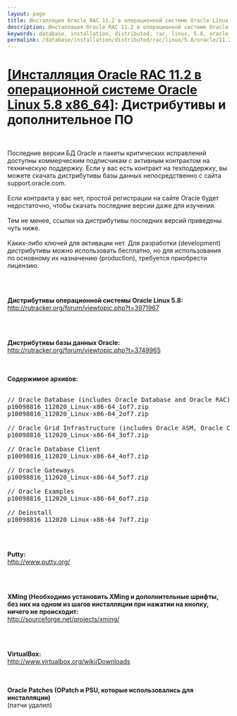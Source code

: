 ```yaml
---
layout: page
title: Инсталляция Oracle RAC 11.2 в операционной системе Oracle Linux 5.8 (ISCSI + ASM) - Дистрибутивы и дополнительное ПО
description: Инсталляция Oracle RAC 11.2 в операционной системе Oracle Linux 5.8 (ISCSI + ASM) - Дистрибутивы и дополнительное ПО
keywords: database, installation, distributed, rac, linux, 5.8, oracle, 11.2, Описание окружения для инсталляции Oracle RAC, Дистрибутивы и дополнительное ПО
permalink: /database/installation/distributed/rac/linux/5.8/oracle/11.2/distrib/
---
```


# <a href="/database/installation/distributed/rac/linux/5.8/oracle/11.2/">[Инсталляция Oracle RAC 11.2 в операционной системе Oracle Linux 5.8 x86_64]</a>: Дистрибутивы и дополнительное ПО

<br/>

Последние версии БД Oracle и пакеты критических исправлений доступны коммерческим подписчикам с активным контрактом на техническую поддержку. Если у вас есть контракт на техподдержку, вы можете скачать дистрибутивы базы данных непосредственно с сайта support.oracle.com.
<br/><br/>
Если контракта у вас нет, простой регистрации на сайте Oracle будет недостаточно, чтобы скачать последние версии даже для изучения.
<br/><br/>
Тем не менее, ссылки на дистрибутивы последних версий приведены чуть ниже.
<br/><br/>
Каких-либо ключей для активации нет. Для разработки (development) дистрибутивы можно использовать бесплатно, но для использования по основному их назначению (production), требуется приобрести лицензию.

<br/><br/>

<strong>Дистрибутивы операционной системы Oracle Linux 5.8:</strong><br/>
http://rutracker.org/forum/viewtopic.php?t=3971967

<br/><br/>

<strong>Дистрибутивы базы данных Oracle:</strong><br/>
http://rutracker.org/forum/viewtopic.php?t=3749965

<br/><br/>
<strong>Содержимое архивов:</strong>
<br/><br/>

<pre>
// Oracle Database (includes Oracle Database and Oracle RAC)
p10098816_112020_Linux-x86-64_1of7.zip
p10098816_112020_Linux-x86-64_2of7.zip

// Oracle Grid Infrastructure (includes Oracle ASM, Oracle Clusterware, and Oracle Restart)
p10098816_112020_Linux-x86-64_3of7.zip

// Oracle Database Client
p10098816_112020_Linux-x86-64_4of7.zip

// Oracle Gateways
p10098816_112020_Linux-x86-64_5of7.zip

// Oracle Examples
p10098816_112020_Linux-x86-64_6of7.zip

// Deinstall
p10098816_112020_Linux-x86-64_7of7.zip
</pre>

<br/><br/>

<strong>Putty:</strong><br/>
http://www.putty.org/

<br/><br/>

<strong>XMing (Необходимо установить XMing и дополнительные шрифты, без них на одном из шагов инсталляции
при нажатии на кнопку, ничего не происходит:</strong><br/>
http://sourceforge.net/projects/xming/

<br/><br/>

<strong>VirtualBox:</strong><br/>
http://www.virtualbox.org/wiki/Downloads

<br/><br/>
<strong>Oracle Patches (OPatch и PSU, которые использовались для инсталляции)</strong><br/>
(патчи удалил)
